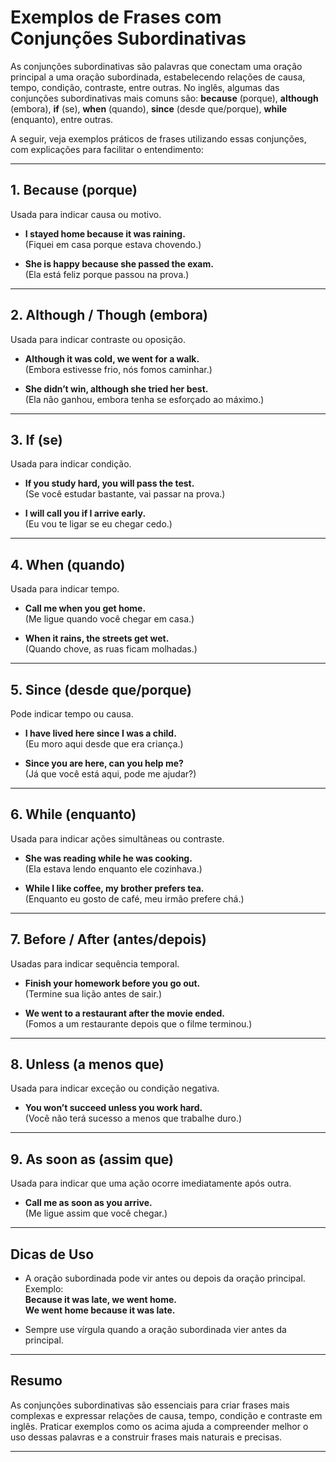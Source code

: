 
# Exemplos de Frases com Conjunções Subordinativas

As conjunções subordinativas são palavras que conectam uma oração principal a uma oração subordinada, estabelecendo relações de causa, tempo, condição, contraste, entre outras. No inglês, algumas das conjunções subordinativas mais comuns são: **because** (porque), **although** (embora), **if** (se), **when** (quando), **since** (desde que/porque), **while** (enquanto), entre outras.

A seguir, veja exemplos práticos de frases utilizando essas conjunções, com explicações para facilitar o entendimento:

---

## 1. **Because** (porque)

Usada para indicar causa ou motivo.

- **I stayed home because it was raining.**  
  (Fiquei em casa porque estava chovendo.)

- **She is happy because she passed the exam.**  
  (Ela está feliz porque passou na prova.)

---

## 2. **Although / Though** (embora)

Usada para indicar contraste ou oposição.

- **Although it was cold, we went for a walk.**  
  (Embora estivesse frio, nós fomos caminhar.)

- **She didn’t win, although she tried her best.**  
  (Ela não ganhou, embora tenha se esforçado ao máximo.)

---

## 3. **If** (se)

Usada para indicar condição.

- **If you study hard, you will pass the test.**  
  (Se você estudar bastante, vai passar na prova.)

- **I will call you if I arrive early.**  
  (Eu vou te ligar se eu chegar cedo.)

---

## 4. **When** (quando)

Usada para indicar tempo.

- **Call me when you get home.**  
  (Me ligue quando você chegar em casa.)

- **When it rains, the streets get wet.**  
  (Quando chove, as ruas ficam molhadas.)

---

## 5. **Since** (desde que/porque)

Pode indicar tempo ou causa.

- **I have lived here since I was a child.**  
  (Eu moro aqui desde que era criança.)

- **Since you are here, can you help me?**  
  (Já que você está aqui, pode me ajudar?)

---

## 6. **While** (enquanto)

Usada para indicar ações simultâneas ou contraste.

- **She was reading while he was cooking.**  
  (Ela estava lendo enquanto ele cozinhava.)

- **While I like coffee, my brother prefers tea.**  
  (Enquanto eu gosto de café, meu irmão prefere chá.)

---

## 7. **Before / After** (antes/depois)

Usadas para indicar sequência temporal.

- **Finish your homework before you go out.**  
  (Termine sua lição antes de sair.)

- **We went to a restaurant after the movie ended.**  
  (Fomos a um restaurante depois que o filme terminou.)

---

## 8. **Unless** (a menos que)

Usada para indicar exceção ou condição negativa.

- **You won’t succeed unless you work hard.**  
  (Você não terá sucesso a menos que trabalhe duro.)

---

## 9. **As soon as** (assim que)

Usada para indicar que uma ação ocorre imediatamente após outra.

- **Call me as soon as you arrive.**  
  (Me ligue assim que você chegar.)

---

## Dicas de Uso

- A oração subordinada pode vir antes ou depois da oração principal.  
  Exemplo:  
  **Because it was late, we went home.**  
  **We went home because it was late.**

- Sempre use vírgula quando a oração subordinada vier antes da principal.

---

## Resumo

As conjunções subordinativas são essenciais para criar frases mais complexas e expressar relações de causa, tempo, condição e contraste em inglês. Praticar exemplos como os acima ajuda a compreender melhor o uso dessas palavras e a construir frases mais naturais e precisas.

---
```
